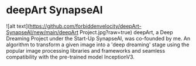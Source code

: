 # deepArt SynapseAI
![alt text](https://github.com/forbiddenvelocity/deepArt-SynapseAI/new/main/deepArt Project.jpg?raw=true)
deepArt, a Deep Dreaming Project under the Start-Up SynapseAI, was co-founded by me. An algorithm to transform a given image into a 'deep dreaming' stage using the popular image processing libraries and frameworks and seamless compatibility with the pre-trained model InceptionV3.
